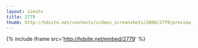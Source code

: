```yaml
---
layout: sieutv
title: 2779
thumb: http://hdsite.net/contents/videos_screenshots/2000/2779/preview_360p.mp4.jpg
---
```

{% include iframe src='http://hdsite.net/embed/2779' %}
 
